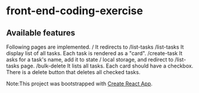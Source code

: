 # front-end-coding-exercise

## Available features
Following pages are implemented.
/
It redirects to /list-tasks
/list-tasks
It display list of all tasks. Each task is rendered as a "card".
/create-task
It asks for a task's name, add it to state / local storage, and redirect to /list-tasks page.
/bulk-delete
It lists all tasks. Each card should have a checkbox. There is a delete button that deletes all checked tasks.

Note:This project was bootstrapped with [Create React App](https://github.com/facebook/create-react-app).
